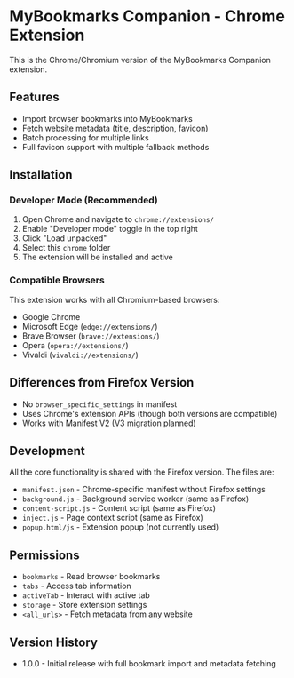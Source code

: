 # MyBookmarks Companion - Chrome Extension

This is the Chrome/Chromium version of the MyBookmarks Companion extension.

## Features
- Import browser bookmarks into MyBookmarks
- Fetch website metadata (title, description, favicon)
- Batch processing for multiple links
- Full favicon support with multiple fallback methods

## Installation

### Developer Mode (Recommended)
1. Open Chrome and navigate to `chrome://extensions/`
2. Enable "Developer mode" toggle in the top right
3. Click "Load unpacked"
4. Select this `chrome` folder
5. The extension will be installed and active

### Compatible Browsers
This extension works with all Chromium-based browsers:
- Google Chrome
- Microsoft Edge (`edge://extensions/`)
- Brave Browser (`brave://extensions/`)
- Opera (`opera://extensions/`)
- Vivaldi (`vivaldi://extensions/`)

## Differences from Firefox Version
- No `browser_specific_settings` in manifest
- Uses Chrome's extension APIs (though both versions are compatible)
- Works with Manifest V2 (V3 migration planned)

## Development
All the core functionality is shared with the Firefox version. The files are:
- `manifest.json` - Chrome-specific manifest without Firefox settings
- `background.js` - Background service worker (same as Firefox)
- `content-script.js` - Content script (same as Firefox)
- `inject.js` - Page context script (same as Firefox)
- `popup.html/js` - Extension popup (not currently used)

## Permissions
- `bookmarks` - Read browser bookmarks
- `tabs` - Access tab information
- `activeTab` - Interact with active tab
- `storage` - Store extension settings
- `<all_urls>` - Fetch metadata from any website

## Version History
- 1.0.0 - Initial release with full bookmark import and metadata fetching